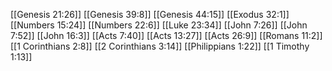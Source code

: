 [[Genesis 21:26]]
[[Genesis 39:8]]
[[Genesis 44:15]]
[[Exodus 32:1]]
[[Numbers 15:24]]
[[Numbers 22:6]]
[[Luke 23:34]]
[[John 7:26]]
[[John 7:52]]
[[John 16:3]]
[[Acts 7:40]]
[[Acts 13:27]]
[[Acts 26:9]]
[[Romans 11:2]]
[[1 Corinthians 2:8]]
[[2 Corinthians 3:14]]
[[Philippians 1:22]]
[[1 Timothy 1:13]]
